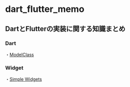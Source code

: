 # dart_flutter_memo

## DartとFlutterの実装に関する知識まとめ

### Dart

・[ModelClass](flutter/ModelClass.md)

### Widget

・[Simple Widgets](https://github.com/tomoya-hiraiwa/flutter_samples/tree/main/flutter_interface)
